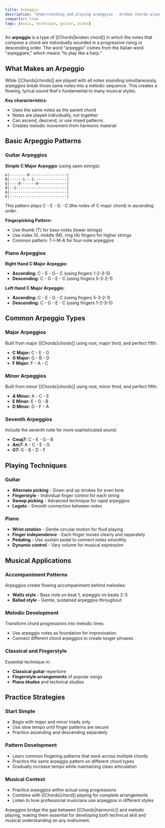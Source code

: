 ```yaml
---
title: Arpeggio
description: "Understanding and playing arpeggios - broken chords played one note at a time for guitar and piano."
compartir: true
tags: [music, technique, guitar, piano]
---
```


An **arpeggio** is a type of [[Chords|broken chord]] in which the notes that compose a chord are individually sounded in a progressive rising or descending order. The word "arpeggio" comes from the Italian word "arpeggiare," which means "to play like a harp."

## What Makes an Arpeggio

While [[Chords|chords]] are played with all notes sounding simultaneously, arpeggios break those same notes into a melodic sequence. This creates a flowing, lyrical sound that's fundamental to many musical styles.

**Key characteristics:**

- Uses the same notes as the parent chord
- Notes are played individually, not together  
- Can ascend, descend, or use mixed patterns
- Creates melodic movement from harmonic material

## Basic Arpeggio Patterns

### Guitar Arpeggios

**Simple C Major Arpeggio** (using open strings):

```text
e|--------0-----------------|
B|------1---1---------------|
G|----0-------0-------------|
D|--2-----------------------|
A|--------------------------|
E|--------------------------|
```

This pattern plays C - E - G - C (the notes of C major chord) in ascending order.

**Fingerpicking Pattern:**

- Use thumb (T) for bass notes (lower strings)
- Use index (I), middle (M), ring (A) fingers for higher strings
- Common pattern: T-I-M-A for four-note arpeggios

### Piano Arpeggios

**Right Hand C Major Arpeggio:**

- **Ascending:** C - E - G - C (using fingers 1-2-3-5)
- **Descending:** C - G - E - C (using fingers 5-3-2-1)

**Left Hand C Major Arpeggio:**

- **Ascending:** C - E - G - C (using fingers 5-3-2-1)  
- **Descending:** C - G - E - C (using fingers 1-2-3-5)

## Common Arpeggio Types

### Major Arpeggios

Built from major [[Chords|chords]] using root, major third, and perfect fifth:

- **C Major:** C - E - G
- **G Major:** G - B - D
- **F Major:** F - A - C

### Minor Arpeggios  

Built from minor [[Chords|chords]] using root, minor third, and perfect fifth:

- **A Minor:** A - C - E
- **E Minor:** E - G - B
- **D Minor:** D - F - A

### Seventh Arpeggios

Include the seventh note for more sophisticated sound:

- **Cmaj7:** C - E - G - B
- **Am7:** A - C - E - G
- **G7:** G - B - D - F

## Playing Techniques

### Guitar

- **Alternate picking** - Down and up strokes for even tone
- **Fingerstyle** - Individual finger control for each string
- **Sweep picking** - Advanced technique for rapid arpeggios
- **Legato** - Smooth connection between notes

### Piano

- **Wrist rotation** - Gentle circular motion for fluid playing
- **Finger independence** - Each finger moves clearly and separately
- **Pedaling** - Use sustain pedal to connect notes smoothly
- **Dynamic control** - Vary volume for musical expression

## Musical Applications

### Accompaniment Patterns

Arpeggios create flowing accompaniment behind melodies:

- **Waltz style** - Bass note on beat 1, arpeggio on beats 2-3
- **Ballad style** - Gentle, sustained arpeggios throughout

### Melodic Development

Transform chord progressions into melodic lines:

- Use arpeggio notes as foundation for improvisation
- Connect different chord arpeggios to create longer phrases

### Classical and Fingerstyle

Essential technique in:

- **Classical guitar** repertoire
- **Fingerstyle arrangements** of popular songs
- **Piano études** and technical studies

## Practice Strategies

### Start Simple

- Begin with major and minor triads only
- Use slow tempo until finger patterns are secure
- Practice ascending and descending separately

### Pattern Development  

- Learn common fingering patterns that work across multiple chords
- Practice the same arpeggio pattern on different chord types
- Gradually increase tempo while maintaining clean articulation

### Musical Context

- Practice arpeggios within actual song progressions
- Combine with [[Chords|chord]] playing for complete arrangements
- Listen to how professional musicians use arpeggios in different styles

Arpeggios bridge the gap between [[Chords|harmonic]] and melodic playing, making them essential for developing both technical skill and musical understanding on any instrument.
